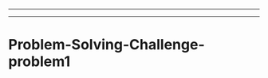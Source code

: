 ----------------
-----------------------------------------------------------------------------------
# Problem-Solving-Challenge-problem1
